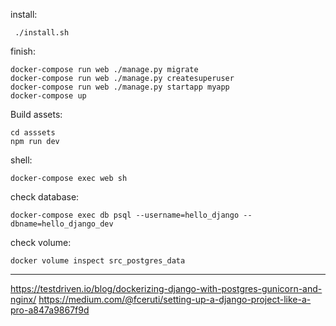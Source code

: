 

install:

     ./install.sh



finish:

    docker-compose run web ./manage.py migrate
    docker-compose run web ./manage.py createsuperuser
    docker-compose run web ./manage.py startapp myapp
    docker-compose up

Build assets:

    cd asssets
    npm run dev

shell:

    docker-compose exec web sh

check database:

    docker-compose exec db psql --username=hello_django --dbname=hello_django_dev

check volume:

    docker volume inspect src_postgres_data


----------
https://testdriven.io/blog/dockerizing-django-with-postgres-gunicorn-and-nginx/
https://medium.com/@fceruti/setting-up-a-django-project-like-a-pro-a847a9867f9d

